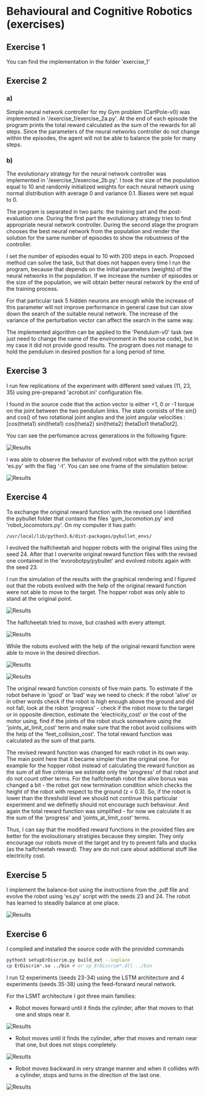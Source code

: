 # Behavioural and Cognitive Robotics (exercises)

## Exercise 1

You can find the implementation in the folder 'exercise_1'

## Exercise 2

### a)

Simple neural network controller for my Gym problem (CartPole-v0) was implemented in '/exercise_1/exercise_2a.py'. At the end of each episode the program prints the total reward calculated as the sum of the rewards for all steps. Since the parameters of the neural networks controller do not change within the episodes, the agent will not be able to balance the pole for many steps.

### b)

The evolutionary strategy for the neural network controller was implemented in '/exercise_1/exercise_2b.py'. I took the size of the population equal to 10 and randomly initialized weights for each neural network using normal distribution with average 0 and variance 0.1. Biases were set equal to 0.

The program is separated in two parts: the training part and the post-evaluation one. During the first part the evolutionary strategy tries to find appropriate neural network controller. During the second stage the program chooses the best neural network from the population and render the solution for the same number of episodes to show the robustness of the controller. 

I set the number of episodes equal to 10 with 200 steps in each. Proposed method can solve the task, but  that does not happen every time I run the program, because that depends on the initial parameters (weights) of the neural networks in the population. If we increase the number of episodes or the size of the population, we will obtain better neural network by the end of the training process. 

For that particular task 5 hidden neurons are enough while the increase of this parameter will not improve performance in general case but can slow down the search of the suitable neural network. The increase of the variance of the perturbation vector can affect the search in the same way.

The implemented algorithm can be applied to the 'Pendulum-v0' task (we just need to change the name of the environment in the sourse code), but in my case it did not provide good results. The program does not manage to hold the pendulum in desired position for a long period of time.

## Exercise 3

I run few replications of the experiment with different seed values (11, 23, 35) using pre-prepared 'acrobot.ini' configuration file. 

I found in the source code that the action vector is either +1, 0 or -1 torque on the joint between the two pendulum links. The state consists of the sin() and cos() of two rotational joint angles and the joint angular velocities : [cos(theta1) sin(theta1) cos(theta2) sin(theta2) thetaDot1 thetaDot2].

You can see the perfomance across generations in the following figure:

![Results](./exercise_3/plotstat.png)

I was able to observe the behavior of evolved robot with the python script 'es.py' with the flag '-t'. You can see one frame of the simulation below:

![Results](./exercise_3/simulation.png)

## Exercise 4

To exchange the original reward function with the revised one I identified the pybullet folder that contains the files 'gym_locomotion.py' and 'robot_locomotors.py'. On my computer it has path:
```bash
/usr/local/lib/python3.6/dist-packages/pybullet_envs/
```

I evolved the halfcheetah and hopper robots with the original files using the seed 24. After that I overwrite original reward function files with the revised one contained in the 'evorobotpy/pybullet' and evolved robots again with the seed 23.

I run the simulation of the results with the graphical rendering and I figured out that the robots evolved with the help of the original reward function were not able to move to the target. The hopper robot was only able to stand at the original point.

![Results](./exercise_4/hopper_23.png)

The halfcheetah tried to move, but crashed with every attempt.

![Results](./exercise_4/halfcheetah_23.png)

While the robots evolved with the help of the original reward function were able to move in the desired direction.

![Results](./exercise_4/hopper_24.png)

![Results](./exercise_4/halfcheetah_24.png)

The original reward function consists of five main parts. To estimate if the robot behave in 'good' or 'bad' way we need to check: if the robot 'alive' or in other words check if the robot is high enough above the ground and did not fall, look at the robot 'progress' - check if the robot move to the target or in opposite direction, estimate the 'electricity_cost' or the cost of the motor using, find if the joints of the robot stuck somewhere using the 'joints_at_limit_cost' term and make sure that the robot avoid collisions with the help of the 'feet_collision_cost'. The total reward function was calculated as the sum of that parts.

The revised reward function was changed for each robot in its own way. The main point here that it became simpler than the original one.
For example for the hopper robot instead of calculating the reward function as the sum of all five criterias we estimate only the 'progress' of that robot and do not count other terms.
For the halfcheetah robot the alive bonus was changed a bit - the robot got new termination condition which checks the height of the robot with respect to the ground (z < 0.3). So, if the robot is lower than the threshold level we should not continue this particular experiment and we definetly should not encourage such behaviour. And again the total reward function was simplified - for now we calculate it as the sum of the 'progress' and 'joints_at_limit_cost' terms.

Thus, I can say that the modified reward functions in the provided files are better for the evoloutionary stratigies because they simpler. They only encourage our robots move ot the target and try to prevent falls and stucks (as the halfcheetah reward). They are do not care about additional stuff like electricity cost.



## Exercise 5

I implement the balance-bot using the instructions from the .pdf file and evolve the robot using 'es.py' script with the seeds 23 and 24. The robot has learned to steadily balance at one place.

![Results](./exercise_5/balance_bot.png)



## Exercise 6

I compiled and installed the source code with the provided commands

```bash
python3 setupErDiscrim.py build_ext --inplace
cp ErDiscrim*.so ../bin # or cp ErDiscrim*.dll ../bin
```

I run 12 experiments (seeds 23-34) using the LSTM architecture and 4 experiments (seeds 35-38) using the feed-forward neural network.

For the LSMT architecture I got three main families:

* Robot moves forward until it finds the cylinder, after that moves to that one and stops near it.

![Results](./exercise_5/first.gif)

* Robot moves until it finds the cylinder, after that moves and remain near that one, but does not stops completely.

![Results](./exercise_5/second.gif)

* Robot moves backward in very strange manner and when it collides with a cylinder, stops and turns in the direction of the last one.

![Results](./exercise_6/third.gif)